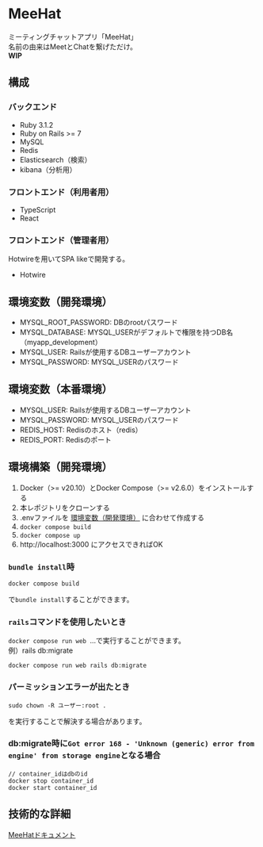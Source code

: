 # MeeHat
ミーティングチャットアプリ「MeeHat」<br>
名前の由来はMeetとChatを繋げただけ。<br>
**WIP**

## 構成
### バックエンド
- Ruby 3.1.2
- Ruby on Rails >= 7
- MySQL
- Redis
- Elasticsearch（検索）
- kibana（分析用）
### フロントエンド（利用者用）
- TypeScript
- React
### フロントエンド（管理者用）
Hotwireを用いてSPA likeで開発する。
- Hotwire

## 環境変数（開発環境）
- MYSQL_ROOT_PASSWORD: DBのrootパスワード
- MYSQL_DATABASE: MYSQL_USERがデフォルトで権限を持つDB名（myapp_development）
- MYSQL_USER: Railsが使用するDBユーザーアカウント
- MYSQL_PASSWORD: MYSQL_USERのパスワード

## 環境変数（本番環境）
- MYSQL_USER: Railsが使用するDBユーザーアカウント
- MYSQL_PASSWORD: MYSQL_USERのパスワード
- REDIS_HOST: Redisのホスト（redis）
- REDIS_PORT: Redisのポート

## 環境構築（開発環境）
1. Docker（>= v20.10）とDocker Compose（>= v2.6.0）をインストールする
2. 本レポジトリをクローンする
3. .envファイルを [環境変数（開発環境）](##環境変数（開発環境）) に合わせて作成する
4. `docker compose build`
5. `docker compose up`
6. http://localhost:3000 にアクセスできればOK

### `bundle install`時
```
docker compose build
```
で`bundle install`することができます。

### `rails`コマンドを使用したいとき
`docker compose run web `...で実行することができます。<br>
例）rails db:migrate
```
docker compose run web rails db:migrate
```

### パーミッションエラーが出たとき
```shell
sudo chown -R ユーザー:root .
```
を実行することで解決する場合があります。

### db:migrate時に`Got error 168 - 'Unknown (generic) error from engine' from storage engine`となる場合
```
// container_idはdbのid
docker stop container_id
docker start container_id
```

## 技術的な詳細
[MeeHatドキュメント](./doc/README.md)